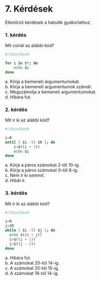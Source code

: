 # 7. Kérdések
Ellenőrző kérdések a hatodik gyakorlathoz.

### 1. kérdés
Mit csinál az alábbi kód?

```bash
#!/bin/bash

for i in $*; do
    echo $i
done
```

a. Kiírja a bemeneti argumentumokat.\
b. Kiírja a bemeneti argumentumok számát.\
c. Megszámolja a bemeneti argumentumokat.\
d. Hibára fut.

### 2. kérdés
Mit ír ki az alábbi kód?

```bash
#!/bin/bash

i=0
until [ $i -lt 10 ]; do
    i=$((i + 2))
    echo $i
done
```

a. Kiírja a páros számokat 2-től 10-ig.\
b. Kiírja a páros számokat 0-tól 8-ig.\
c. Nem ír ki semmit.\
d. Hibát ír.

### 3. kérdés
Mit ír ki az alábbi kód?

```bash
#!/bin/bash

i=0
j=20
while [ $i -lt $j ]; do
  echo $((i + j))
  i=$((i + 1))
  j=$((j - 2))
done
```

a. Hibára fut.\
b. A számokat 20-tól 14-ig.\
c. A számokat 20-tól 15-ig.\
d. A számokat 19-tól 14-ig.